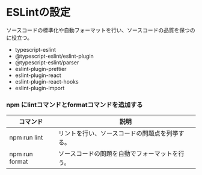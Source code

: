 # ESLintの設定
ソースコードの標準化や自動フォーマットを行い、ソースコードの品質を保つのに役立つ。

* typescript-eslint
* @typescript-eslint/eslint-plugin
* @typescript-eslint/parser
* eslint-plugin-prettier
* eslint-plugin-react
* eslint-plugin-react-hooks
* eslint-plugin-import

### npm にlintコマンドとformatコマンドを追加する

|  コマンド  |  説明  |
| ---- | ---- |
|  npm run lint  |  リントを行い、ソースコードの問題点を列挙する。  |
|  npm run format  |  ソースコードの問題を自動でフォーマットを行う。  |